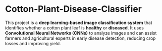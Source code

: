 # Cotton-Plant-Disease-Classifier
This project is a **deep learning-based image classification system** that identifies whether a cotton plant leaf is **healthy** or **diseased**.   It uses **Convolutional Neural Networks (CNNs)** to analyze images and can assist farmers and agricultural experts in early disease detection, reducing crop losses and improving yield.
